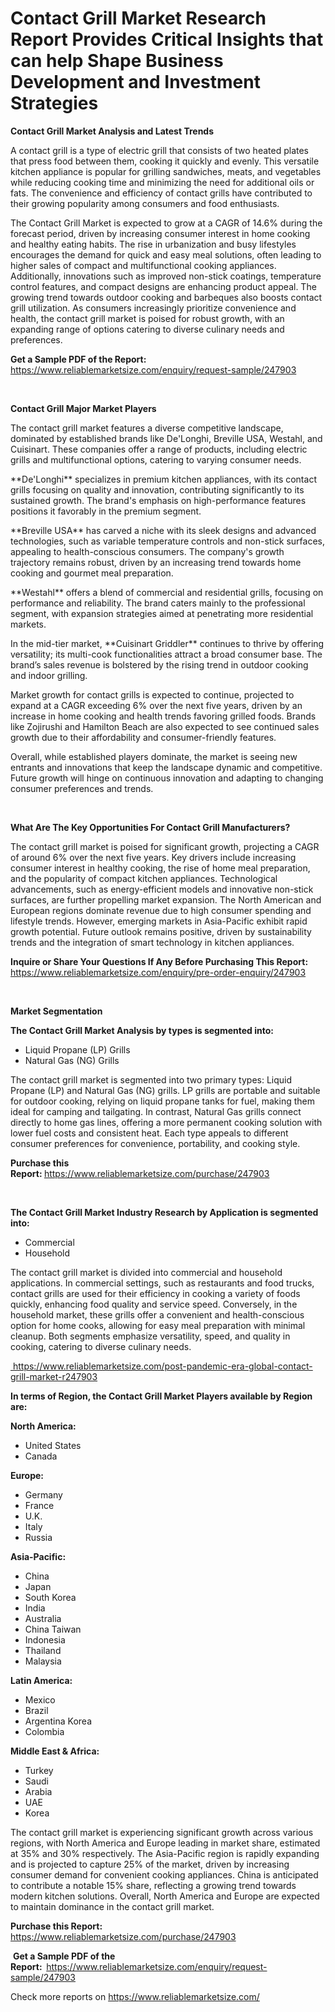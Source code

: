 <p><h1>Contact Grill Market Research Report Provides Critical Insights that can help Shape Business Development and Investment Strategies</h1></p><p><strong>Contact Grill Market Analysis and Latest Trends</strong></p>
<p><p>A contact grill is a type of electric grill that consists of two heated plates that press food between them, cooking it quickly and evenly. This versatile kitchen appliance is popular for grilling sandwiches, meats, and vegetables while reducing cooking time and minimizing the need for additional oils or fats. The convenience and efficiency of contact grills have contributed to their growing popularity among consumers and food enthusiasts.</p><p>The Contact Grill Market is expected to grow at a CAGR of 14.6% during the forecast period, driven by increasing consumer interest in home cooking and healthy eating habits. The rise in urbanization and busy lifestyles encourages the demand for quick and easy meal solutions, often leading to higher sales of compact and multifunctional cooking appliances. Additionally, innovations such as improved non-stick coatings, temperature control features, and compact designs are enhancing product appeal. The growing trend towards outdoor cooking and barbeques also boosts contact grill utilization. As consumers increasingly prioritize convenience and health, the contact grill market is poised for robust growth, with an expanding range of options catering to diverse culinary needs and preferences.</p></p>
<p><strong>Get a Sample PDF of the Report:&nbsp;</strong> <a href="https://www.reliablemarketsize.com/enquiry/request-sample/247903?utm_campaign=3536&utm_medium=2&utm_source=Github&utm_content=ia&utm_term=30032025&utm_id=contact-grill">https://www.reliablemarketsize.com/enquiry/request-sample/247903</a></p>
<p>&nbsp;</p>
<p><strong>Contact Grill Major Market Players</strong></p>
<p><p>The contact grill market features a diverse competitive landscape, dominated by established brands like De'Longhi, Breville USA, Westahl, and Cuisinart. These companies offer a range of products, including electric grills and multifunctional options, catering to varying consumer needs.</p><p>**De'Longhi** specializes in premium kitchen appliances, with its contact grills focusing on quality and innovation, contributing significantly to its sustained growth. The brand's emphasis on high-performance features positions it favorably in the premium segment. </p><p>**Breville USA** has carved a niche with its sleek designs and advanced technologies, such as variable temperature controls and non-stick surfaces, appealing to health-conscious consumers. The company's growth trajectory remains robust, driven by an increasing trend towards home cooking and gourmet meal preparation.</p><p>**Westahl** offers a blend of commercial and residential grills, focusing on performance and reliability. The brand caters mainly to the professional segment, with expansion strategies aimed at penetrating more residential markets.</p><p>In the mid-tier market, **Cuisinart Griddler** continues to thrive by offering versatility; its multi-cook functionalities attract a broad consumer base. The brand’s sales revenue is bolstered by the rising trend in outdoor cooking and indoor grilling.</p><p>Market growth for contact grills is expected to continue, projected to expand at a CAGR exceeding 6% over the next five years, driven by an increase in home cooking and health trends favoring grilled foods. Brands like Zojirushi and Hamilton Beach are also expected to see continued sales growth due to their affordability and consumer-friendly features.</p><p>Overall, while established players dominate, the market is seeing new entrants and innovations that keep the landscape dynamic and competitive. Future growth will hinge on continuous innovation and adapting to changing consumer preferences and trends.</p></p>
<p>&nbsp;</p>
<p><strong>What Are The Key Opportunities For Contact Grill Manufacturers?</strong></p>
<p><p>The contact grill market is poised for significant growth, projecting a CAGR of around 6% over the next five years. Key drivers include increasing consumer interest in healthy cooking, the rise of home meal preparation, and the popularity of compact kitchen appliances. Technological advancements, such as energy-efficient models and innovative non-stick surfaces, are further propelling market expansion. The North American and European regions dominate revenue due to high consumer spending and lifestyle trends. However, emerging markets in Asia-Pacific exhibit rapid growth potential. Future outlook remains positive, driven by sustainability trends and the integration of smart technology in kitchen appliances.</p></p>
<p><strong>Inquire or Share Your Questions If Any Before Purchasing This Report:</strong> <a href="https://www.reliablemarketsize.com/enquiry/pre-order-enquiry/247903?utm_campaign=3536&utm_medium=2&utm_source=Github&utm_content=ia&utm_term=30032025&utm_id=contact-grill">https://www.reliablemarketsize.com/enquiry/pre-order-enquiry/247903</a></p>
<p>&nbsp;</p>
<p><strong>Market Segmentation</strong></p>
<p><strong>The Contact Grill Market Analysis by types is segmented into:</strong></p>
<p><ul><li>Liquid Propane (LP) Grills</li><li>Natural Gas (NG) Grills</li></ul></p>
<p><p>The contact grill market is segmented into two primary types: Liquid Propane (LP) and Natural Gas (NG) grills. LP grills are portable and suitable for outdoor cooking, relying on liquid propane tanks for fuel, making them ideal for camping and tailgating. In contrast, Natural Gas grills connect directly to home gas lines, offering a more permanent cooking solution with lower fuel costs and consistent heat. Each type appeals to different consumer preferences for convenience, portability, and cooking style.</p></p>
<p><strong>Purchase this Report:&nbsp;</strong><a href="https://www.reliablemarketsize.com/purchase/247903?utm_campaign=3536&utm_medium=2&utm_source=Github&utm_content=ia&utm_term=30032025&utm_id=contact-grill">https://www.reliablemarketsize.com/purchase/247903</a></p>
<p>&nbsp;</p>
<p><strong>The Contact Grill Market Industry Research by Application is segmented into:</strong></p>
<p><ul><li>Commercial</li><li>Household</li></ul></p>
<p><p>The contact grill market is divided into commercial and household applications. In commercial settings, such as restaurants and food trucks, contact grills are used for their efficiency in cooking a variety of foods quickly, enhancing food quality and service speed. Conversely, in the household market, these grills offer a convenient and health-conscious option for home cooks, allowing for easy meal preparation with minimal cleanup. Both segments emphasize versatility, speed, and quality in cooking, catering to diverse culinary needs.</p></p>
<p><a href="https://www.reliablemarketsize.com/post-pandemic-era-global-contact-grill-market-r247903?utm_campaign=3536&utm_medium=2&utm_source=Github&utm_content=ia&utm_term=30032025&utm_id=contact-grill">&nbsp;https://www.reliablemarketsize.com/post-pandemic-era-global-contact-grill-market-r247903</a></p>
<p><strong>In terms of Region, the Contact Grill Market Players available by Region are:</strong></p>
<p>
    <p> <strong> North America: </strong>
        <ul>
            <li>United States</li>
            <li>Canada</li>
        </ul>
        </p> 
    <p> <strong> Europe: </strong>
        <ul>
            <li>Germany</li>
            <li>France</li>
            <li>U.K.</li>
            <li>Italy</li>
            <li>Russia</li>
        </ul>
        </p> 
    <p> <strong> Asia-Pacific: </strong>
        <ul>
            <li>China</li>
            <li>Japan</li>
            <li>South Korea</li>
            <li>India</li>
            <li>Australia</li>
            <li>China Taiwan</li>
            <li>Indonesia</li>
            <li>Thailand</li>
            <li>Malaysia</li>
        </ul>
        </p> 
    <p> <strong> Latin America: </strong>
        <ul>
            <li>Mexico</li>
            <li>Brazil</li>
            <li>Argentina Korea</li>
            <li>Colombia</li>
        </ul>
        </p> 
    <p> <strong> Middle East & Africa: </strong>
        <ul>
            <li>Turkey</li>
            <li>Saudi</li>
            <li>Arabia</li>
            <li>UAE</li>
            <li>Korea</li>
        </ul>
    </p>
    </p>
<p><p>The contact grill market is experiencing significant growth across various regions, with North America and Europe leading in market share, estimated at 35% and 30% respectively. The Asia-Pacific region is rapidly expanding and is projected to capture 25% of the market, driven by increasing consumer demand for convenient cooking appliances. China is anticipated to contribute a notable 15% share, reflecting a growing trend towards modern kitchen solutions. Overall, North America and Europe are expected to maintain dominance in the contact grill market.</p></p>
<p><strong>Purchase this Report: </strong><a href="https://www.reliablemarketsize.com/purchase/247903?utm_campaign=3536&utm_medium=2&utm_source=Github&utm_content=ia&utm_term=30032025&utm_id=contact-grill">https://www.reliablemarketsize.com/purchase/247903</a></p>
<p>&nbsp;<strong>Get a Sample PDF of the Report:&nbsp;&nbsp;</strong><a href="https://www.reliablemarketsize.com/enquiry/request-sample/247903?utm_campaign=3536&utm_medium=2&utm_source=Github&utm_content=ia&utm_term=30032025&utm_id=contact-grill">https://www.reliablemarketsize.com/enquiry/request-sample/247903</a></p>
<p><strong></strong></p>
<p>Check more reports on <a href="https://www.reliablemarketsize.com/?utm_campaign=3536&utm_medium=2&utm_source=Github&utm_content=ia&utm_term=30032025&utm_id=contact-grill">https://www.reliablemarketsize.com/</a></p>